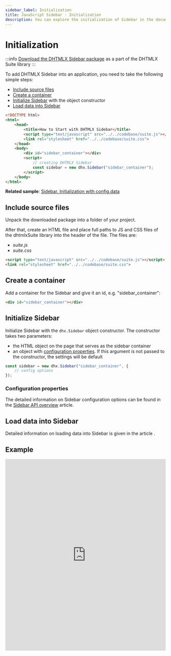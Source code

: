 ```yaml
---
sidebar_label: Initialization
title: JavaScript Sidebar - Initialization 
description: You can explore the initialization of Sidebar in the documentation of the DHTMLX JavaScript UI library. Browse developer guides and API reference, try out code examples and live demos, and download a free 30-day evaluation version of DHTMLX Suite.
---
```


# Initialization

:::info
[Download the DHTMLX Sidebar package](https://dhtmlx.com/docs/products/dhtmlxSuite/download.shtml) as a part of the DHTMLX Suite library
:::

To add DHTMLX Sidebar into an application, you need to take the following simple steps:

- [Include source files](#include-source-files)
- [Create a container](#create-a-container)
- [Initialize Sidebar](#initialize-sidebar) with the object constructor
- [Load data into Sidebar](#load-data-into-sidebar)

~~~html
<!DOCTYPE html>
<html>
    <head>
        <title>How to Start with DHTMLX Sidebar</title>         
        <script type="text/javascript" src="../../codebase/suite.js"></script>
        <link rel="stylesheet" href="../../codebase/suite.css">
    </head>
    <body>
        <div id="sidebar_container"></div>
        <script>
            // creating DHTMLX Sidebar
            const sidebar = new dhx.Sidebar("sidebar_container");
        </script>
    </body>
</html>
~~~

**Related sample**: [Sidebar. Initialization with config.data](https://snippet.dhtmlx.com/y8y7iw42)

## Include source files

Unpack the downloaded package into a folder of your project.

After that, create an HTML file and place full paths to JS and CSS files of the dhtmlxSuite library into the header of the file. The files are:

- *suite.js*
- *suite.css*

~~~html
<script type="text/javascript" src="../../codebase/suite.js"></script>
<link rel="stylesheet" href="../../codebase/suite.css">
~~~

## Create a container

Add a container for the Sidebar and give it an id, e.g. "sidebar_container":

~~~html
<div id="sidebar_container"></div>
~~~

## Initialize Sidebar

Initialize Sidebar with the `dhx.Sidebar` object constructor. The constructor takes two parameters:

- the HTML object on the page that serves as the sidebar container
- an object with [configuration properties](#configuration-properties). If this argument is not passed to the constructor, the settings will be default

~~~js
const sidebar = new dhx.Sidebar("sidebar_container", {
	// config options
});
~~~

### Configuration properties

The detailed information on Sidebar configuration options can be found in the [Sidebar API overview](sidebar/api/api_overview.md#properties) article.

## Load data into Sidebar

Detailed information on loading data into Sidebar is given in the article [](sidebar/data_loading.md).

## Example

<iframe src="https://snippet.dhtmlx.com/y8y7iw42?mode=js" frameborder="0" class="snippet_iframe" width="100%" height="600"></iframe>